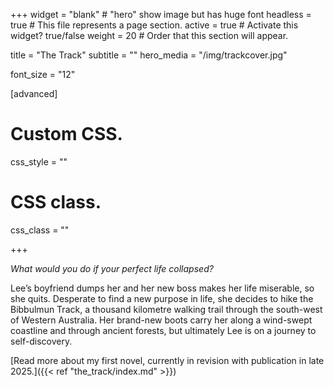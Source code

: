 +++
widget = "blank" # "hero" show image but has huge font
headless = true  # This file represents a page section.
active = true  # Activate this widget? true/false
weight = 20  # Order that this section will appear.

title = "The Track"
subtitle = ""
hero_media = "/img/trackcover.jpg"

font_size = "12"

  
[advanced]
 # Custom CSS. 
 css_style = ""
 
 # CSS class.
 css_class = ""
 
+++

<i>What would you do if your perfect life collapsed?</i>


Lee’s boyfriend dumps her and her new boss makes her life miserable, so she quits. Desperate to find a new purpose in life, she decides to hike the Bibbulmun Track, a thousand kilometre walking trail through the south-west of Western Australia. Her brand-new boots carry her along a wind-swept coastline and through ancient forests, but ultimately Lee is on a journey to self-discovery. 

[Read more about my first novel, currently in revision with publication in late 2025.]({{< ref "the_track/index.md" >}})

